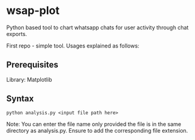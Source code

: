# wsap-plot
Python based tool to chart whatsapp chats for user activity through chat exports. 

First repo - simple tool. Usages explained as follows:

## Prerequisites
Library: Matplotlib

## Syntax
```
python analysis.py <input file path here>
```
Note: You can enter the file name only provided the file is in the same directory as analysis.py. Ensure to add the corresponding file extension.

